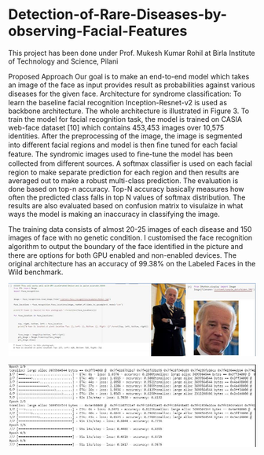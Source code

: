 # Detection-of-Rare-Diseases-by-observing-Facial-Features
This project has been done under Prof. Mukesh Kumar Rohil at Birla Institute of Technology and Science, Pilani

Proposed Approach
Our goal is to make an end-to-end model which takes an image of the face as input provides result as probabilities against various diseases for the given face.
Architecture for syndrome classiﬁcation: To learn the baseline facial recognition Inception-Resnet-v2 is used as backbone architecture. The whole architecture is illustrated in Figure 3. To train the model for facial recognition task, the model is trained on CASIA web-face dataset [10] which contains 453,453 images over 10,575 identities. After the preprocessing of the image, the image is segmented into diﬀerent facial regions and model is then ﬁne tuned for each facial feature. The syndromic images used to ﬁne-tune the model has been collected from diﬀerent sources.
A softmax classiﬁer is used on each facial region to make separate prediction for each region and then results are averaged out to make a robust multi-class prediction. The evaluation is done based on top-n accuracy. Top-N accuracy basically measures how often the predicted class falls in top N values of softmax distribution. The results are also evaluated based on confusion matrix to visulaize in what ways the model is making an inaccuracy in classifying the image.

The training data consists of almost 20-25 images of each disease and 150 images of face with no genetic condition. I customised the face recognition algorithm to output the boundary of the face identiﬁed in the picture and there are options for both GPU enabled and non-enabled devices. The original architecture has an accuracy of 99.38% on the Labeled Faces in the Wild benchmark.

![alt text](https://github.com/quasayush/Detection-of-Rare-Diseases-by-observing-Facial-Features/blob/main/results/figure4.JPG)

![alt text](https://github.com/quasayush/Detection-of-Rare-Diseases-by-observing-Facial-Features/blob/main/results/figure5.JPG)

